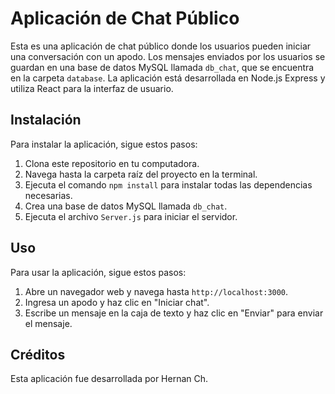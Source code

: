 # Aplicación de Chat Público

Esta es una aplicación de chat público donde los usuarios pueden iniciar una conversación con un apodo. Los mensajes enviados por los usuarios se guardan en una base de datos MySQL llamada `db_chat`, que se encuentra en la carpeta `database`. La aplicación está desarrollada en Node.js Express y utiliza React para la interfaz de usuario.

## Instalación

Para instalar la aplicación, sigue estos pasos:

1. Clona este repositorio en tu computadora.
2. Navega hasta la carpeta raíz del proyecto en la terminal.
3. Ejecuta el comando `npm install` para instalar todas las dependencias necesarias.
4. Crea una base de datos MySQL llamada `db_chat`.
5. Ejecuta el archivo `Server.js` para iniciar el servidor.

## Uso

Para usar la aplicación, sigue estos pasos:

1. Abre un navegador web y navega hasta `http://localhost:3000`.
2. Ingresa un apodo y haz clic en "Iniciar chat".
3. Escribe un mensaje en la caja de texto y haz clic en "Enviar" para enviar el mensaje.

## Créditos

Esta aplicación fue desarrollada por Hernan Ch.